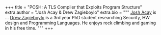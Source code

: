 +++
title = "POSH: A TLS Compiler that Exploits Program Structure"
extra.author = "Josh Acay & Drew Zagieboylo"
extra.bio = """
  [Josh Acay](https://www.coskuacay.com/) is ...
  [Drew Zagieboylo](https://www.cs.cornell.edu/~dzag/) is a 3rd year PhD student researching Security, HW design and Programming Languages. He enjoys rock climbing and gaming in his free time.
"""
+++

